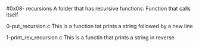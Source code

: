 #0x08- recursions
A folder that has recursive functions: Function that calls itself

0-put_recursion.c 
This is a function tat prints a string followed by a new line

1-print_rev_recursion.c
This is a functin that prints a string in reverse
